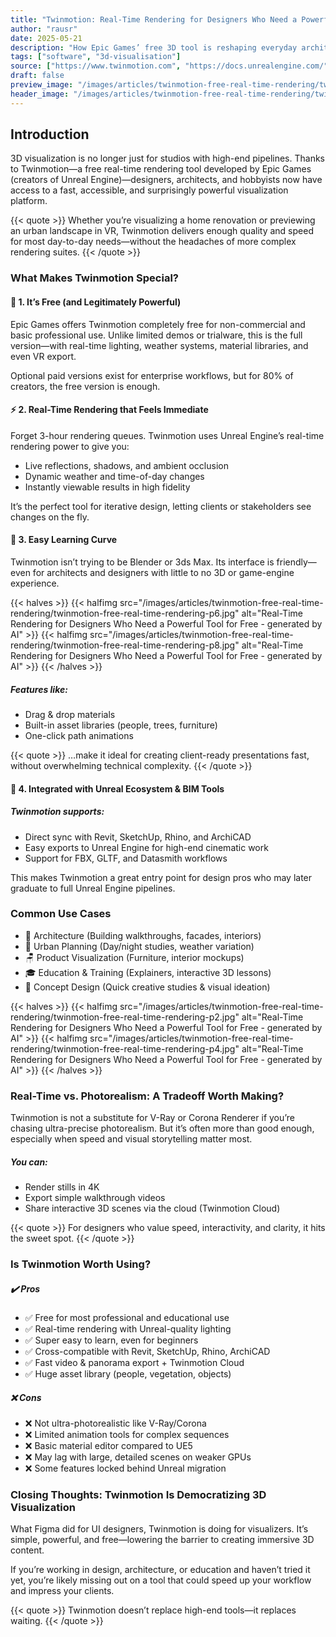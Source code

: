 ```yaml
---
title: "Twinmotion: Real-Time Rendering for Designers Who Need a Powerful Tool for Free"
author: "rausr"
date: 2025-05-21
description: "How Epic Games’ free 3D tool is reshaping everyday architectural and product visualization."
tags: ["software", "3d-visualisation"]
source: ["https://www.twinmotion.com", "https://docs.unrealengine.com/", "https://forums.cgarchitect.com", "https://aecmag.com/"]
draft: false
preview_image: "/images/articles/twinmotion-free-real-time-rendering/twinmotion-free-real-time-rendering-preview.jpg"
header_image: "/images/articles/twinmotion-free-real-time-rendering/twinmotion-free-real-time-rendering-header.jpg"
---
```


## Introduction

3D visualization is no longer just for studios with high-end pipelines. Thanks to Twinmotion—a free real-time rendering tool developed by Epic Games (creators of Unreal Engine)—designers, architects, and hobbyists now have access to a fast, accessible, and surprisingly powerful visualization platform.

{{< quote >}}
Whether you’re visualizing a home renovation or previewing an urban landscape in VR, Twinmotion delivers enough quality and speed for most day-to-day needs—without the headaches of more complex rendering suites.
{{< /quote >}}


### What Makes Twinmotion Special?

#### 💸 1. It’s Free (and Legitimately Powerful)
Epic Games offers Twinmotion completely free for non-commercial and basic professional use. Unlike limited demos or trialware, this is the full version—with real-time lighting, weather systems, material libraries, and even VR export.

Optional paid versions exist for enterprise workflows, but for 80% of creators, the free version is enough.

#### ⚡ 2. Real-Time Rendering that Feels Immediate

Forget 3-hour rendering queues. Twinmotion uses Unreal Engine’s real-time rendering power to give you:
- Live reflections, shadows, and ambient occlusion
- Dynamic weather and time-of-day changes
- Instantly viewable results in high fidelity

It’s the perfect tool for iterative design, letting clients or stakeholders see changes on the fly.

#### 🧗 3. Easy Learning Curve

Twinmotion isn’t trying to be Blender or 3ds Max. Its interface is friendly—even for architects and designers with little to no 3D or game-engine experience.

{{< halves >}}
{{< halfimg src="/images/articles/twinmotion-free-real-time-rendering/twinmotion-free-real-time-rendering-p6.jpg" alt="Real-Time Rendering for Designers Who Need a Powerful Tool for Free - generated by AI" >}}
{{< halfimg src="/images/articles/twinmotion-free-real-time-rendering/twinmotion-free-real-time-rendering-p8.jpg" alt="Real-Time Rendering for Designers Who Need a Powerful Tool for Free - generated by AI" >}}
{{< /halves >}}

##### Features like:
- Drag & drop materials
- Built-in asset libraries (people, trees, furniture)
- One-click path animations

{{< quote >}}
…make it ideal for creating client-ready presentations fast, without overwhelming technical complexity.
{{< /quote >}}

#### 🤝 4. Integrated with Unreal Ecosystem & BIM Tools

##### Twinmotion supports:
- Direct sync with Revit, SketchUp, Rhino, and ArchiCAD
- Easy exports to Unreal Engine for high-end cinematic work
- Support for FBX, GLTF, and Datasmith workflows

This makes Twinmotion a great entry point for design pros who may later graduate to full Unreal Engine pipelines.

### Common Use Cases

- 🔨 Architecture (Building walkthroughs, facades, interiors)
- 🌳 Urban Planning (Day/night studies, weather variation)
- 🪑 Product Visualization (Furniture, interior mockups)
- 🎓 Education & Training (Explainers, interactive 3D lessons)
- 🧠 Concept Design (Quick creative studies & visual ideation)


{{< halves >}}
{{< halfimg src="/images/articles/twinmotion-free-real-time-rendering/twinmotion-free-real-time-rendering-p2.jpg" alt="Real-Time Rendering for Designers Who Need a Powerful Tool for Free - generated by AI" >}}
{{< halfimg src="/images/articles/twinmotion-free-real-time-rendering/twinmotion-free-real-time-rendering-p4.jpg" alt="Real-Time Rendering for Designers Who Need a Powerful Tool for Free - generated by AI" >}}
{{< /halves >}}


### Real-Time vs. Photorealism: A Tradeoff Worth Making?

Twinmotion is not a substitute for V-Ray or Corona Renderer if you’re chasing ultra-precise photorealism. But it’s often more than good enough, especially when speed and visual storytelling matter most.

##### You can:
- Render stills in 4K
- Export simple walkthrough videos
- Share interactive 3D scenes via the cloud (Twinmotion Cloud)

{{< quote >}}
For designers who value speed, interactivity, and clarity, it hits the sweet spot.
{{< /quote >}}

### Is Twinmotion Worth Using?

##### ✔️ Pros
- ✅ Free for most professional and educational use
- ✅ Real-time rendering with Unreal-quality lighting
- ✅ Super easy to learn, even for beginners
- ✅ Cross-compatible with Revit, SketchUp, Rhino, ArchiCAD
- ✅ Fast video & panorama export + Twinmotion Cloud
- ✅ Huge asset library (people, vegetation, objects)

##### ❌ Cons
- ❌ Not ultra-photorealistic like V-Ray/Corona
- ❌ Limited animation tools for complex sequences
- ❌ Basic material editor compared to UE5
- ❌ May lag with large, detailed scenes on weaker GPUs
- ❌ Some features locked behind Unreal migration

### Closing Thoughts: Twinmotion Is Democratizing 3D Visualization

What Figma did for UI designers, Twinmotion is doing for visualizers. It’s simple, powerful, and free—lowering the barrier to creating immersive 3D content.

If you’re working in design, architecture, or education and haven’t tried it yet, you’re likely missing out on a tool that could speed up your workflow and impress your clients.

{{< quote >}}
Twinmotion doesn’t replace high-end tools—it replaces waiting.
{{< /quote >}}





